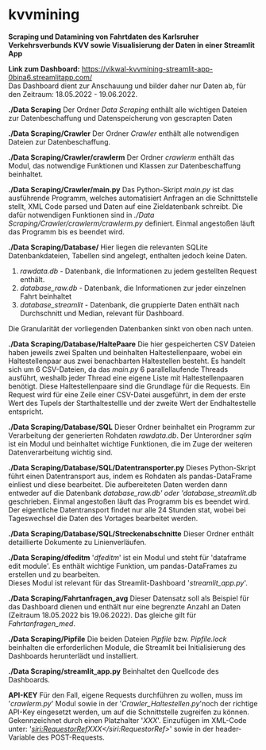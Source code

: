 # kvvmining

**Scraping und Datamining von Fahrtdaten des Karlsruher Verkehrsverbunds KVV sowie Visualisierung der Daten in einer Streamlit App**

**Link zum Dashboard:**
https://vikwal-kvvmining-streamlit-app-0bina6.streamlitapp.com/ <br>
Das Dashboard dient zur Anschauung und bilder daher nur Daten ab, für den Zeitraum: 18.05.2022 - 19.06.2022.

**./Data Scraping**
Der Ordner *Data Scraping* enthält alle wichtigen Dateien zur Datenbeschaffung und Datenspeicherung von gescrapten Daten

**./Data Scraping/Crawler**
Der Ordner *Crawler* enthält alle notwendigen Dateien zur Datenbeschaffung.

**./Data Scraping/Crawler/crawlerm**
Der Ordner *crawlerm* enthält das Modul, das notwendige Funktionen und Klassen zur Datenbeschaffung beinhaltet.

**./Data Scraping/Crawler/main.py**
Das Python-Skript *main.py* ist das ausführende Programm, welches automatisiert Anfragen an die Schnittstelle stellt, XML Code parsed und Daten auf eine Zieldatenbank schreibt. Die dafür notwendigen Funktionen sind in *./Data Scraping/Crawler/crawlerm/crawlerm.py* definiert. Einmal angestoßen läuft das Programm bis es beendet wird.

**./Data Scraping/Database/**
Hier liegen die relevanten SQLite Datenbankdateien, Tabellen sind angelegt, enthalten jedoch keine Daten. <br>
1. *rawdata.db* - Datenbank, die Informationen zu jedem gestellten Request enthält.
2. *database_raw.db* - Datenbank, die Informationen zur jeder einzelnen Fahrt beinhaltet
3. *database_streamlit* - Datenbank, die gruppierte Daten enthält nach Durchschnitt und Median, relevant für Dashboard.

Die Granularität der vorliegenden Datenbanken sinkt von oben nach unten.
  
**./Data Scraping/Database/HaltePaare**
Die hier gespeicherten CSV Dateien haben jeweils zwei Spalten und beinhalten Haltestellenpaare, wobei ein Haltestellenpaar aus zwei benachbarten Haltestellen besteht. Es handelt sich um 6 CSV-Dateien, da das *main.py* 6 parallellaufende Threads ausführt, weshalb jeder Thread eine eigene Liste mit Haltestellenpaaren benötigt. Diese Haltestellenpaare sind die Grundlage für die Requests. Ein Request wird für eine Zeile einer CSV-Datei ausgeführt, in dem der erste Wert des Tupels der Starthaltestellle und der zweite Wert der Endhaltestelle entspricht.

**./Data Scraping/Database/SQL**
Dieser Ordner beinhaltet ein Programm zur Verarbeitung der generierten Rohdaten *rawdata.db*. Der Unterordner *sqlm* ist ein Modul und beinhaltet wichtige Funktionen, die im Zuge der weiteren Datenverarbeitung wichtig sind.

**./Data Scraping/Database/SQL/Datentransporter.py**
Dieses Python-Skript führt einen Datentransport aus, indem es Rohdaten als pandas-DataFrame einliest und diese bearbeitet. Die aufbereiteten Daten werden dann entweder auf die Datenbank *database_raw.db' oder 'database_streamlit.db* geschrieben. Einmal angestoßen läuft das Programm bis es beendet wird. Der eigentliche Datentransport findet nur alle 24 Stunden stat, wobei bei Tageswechsel die Daten des Vortages bearbeitet werden.

**./Data Scraping/Database/SQL/Streckenabschnitte**
Dieser Ordner enthält detaillierte Dokumente zu Linienverläufen.

**./Data Scraping/dfeditm**
'*dfeditm*' ist ein Modul und steht für 'dataframe edit module'. Es enthält wichtige Funktion, um pandas-DataFrames zu erstellen und zu bearbeiten.<br> Dieses Modul ist relevant für das Streamlit-Dashboard '*streamlit_app.py*'.

**./Data Scraping/Fahrtanfragen_avg**
Dieser Datensatz soll als Beispiel für das Dashboard dienen und enthält nur eine begrenzte Anzahl an Daten (Zeitraum 18.05.2022 bis 19.06.2022). Das gleiche gilt für *Fahrtanfragen_med*.

**./Data Scraping/Pipfile**
Die beiden Dateien *Pipfile* bzw. *Pipfile.lock* beinhalten die erforderlichen Module, die Streamlit bei Initialisierung des Dashboards herunterlädt und installiert.

**./Data Scraping/streamlit_app.py**
Beinhaltet den Quellcode des Dashboards.

**API-KEY**
Für den Fall, eigene Requests durchführen zu wollen, muss im '*crawlerm.py*' Modul sowie in der '*Crawler_Haltestellen.py*'noch der richtige API-Key eingesetzt werden, um auf die Schnittstelle zugreifen zu können.<br>
Gekennzeichnet durch einen Platzhalter '*XXX*'. Einzufügen im XML-Code unter: '*<siri:RequestorRef>XXX</siri:RequestorRef>*' sowie in der header-Variable des POST-Requests.
